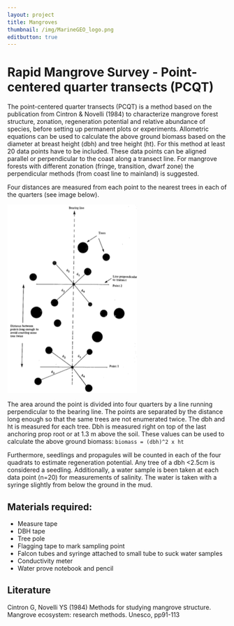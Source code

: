 ```yaml
---
layout: project
title: Mangroves
thumbnail: /img/MarineGEO_logo.png
editbutton: true
---
```


# Rapid Mangrove Survey - Point-centered quarter transects (PCQT)

The point-centered quarter transects (PCQT) is a method based on the publication from Cintron & Novelli (1984) to characterize mangrove forest structure, zonation, regeneration potential and relative abundance of species, before setting up permanent plots or experiments. Allometric equations can be used to calculate the above ground biomass based on the diameter at breast height (dbh) and tree height (ht).
For this method at least 20 data points have to be included. These data points can be aligned parallel or perpendicular to the coast along a transect line. For mangrove forests with different zonation (fringe, transition, dwarf zone) the perpendicular methods (from coast line to mainland) is suggested.

Four distances are measured from each point to the nearest trees in each of the quarters (see image below).

![Mangrove Point Quarter Transects](/assets/modules/mangroves/mangrovePQT.png)

 The area around the point is divided into four quarters by a line running perpendicular to the bearing line. The points are separated by the distance long enough so that the same trees are not enumerated twice. The dbh and ht is measured for each tree. Dbh is measured right on top of the last anchoring prop root or at 1.3 m above the soil. These values can be used to calculate the above ground biomass: `biomass = (dbh)^2 x ht`

Furthermore, seedlings and propagules will be counted in each of the four quadrats to estimate regeneration potential. Any tree of a dbh <2.5cm is considered a seedling.
Additionally, a water sample is been taken at each data point (n=20) for measurements of salinity. The water is taken with a syringe slightly from below the ground in the mud.



## Materials required:
- Measure tape
- DBH tape
- Tree pole
- Flagging tape to mark sampling point
- Falcon tubes and syringe attached to small tube to suck water samples
- Conductivity meter
- Water prove notebook and pencil

## Literature

Cintron G, Novelli YS (1984) Methods for studying mangrove structure. Mangrove ecosystem: research methods. Unesco, pp91-113
